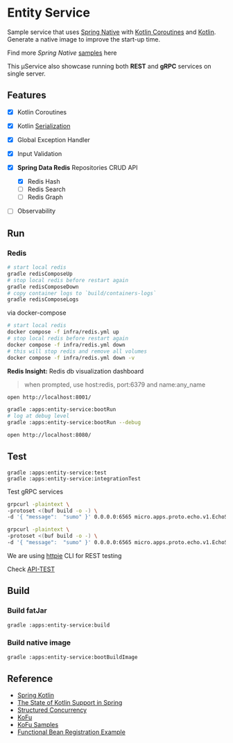 # Entity Service

Sample service that uses [Spring Native](https://docs.spring.io/spring-native/docs/current/reference/htmlsingle/)
with [Kotlin Coroutines](https://spring.io/blog/2019/04/12/going-reactive-with-spring-coroutines-and-kotlin-flow)
and [Kotlin](https://docs.spring.io/spring-framework/docs/current/reference/html/languages.html#kotlin). <br/>
Generate a native image to improve the start-up time.

Find more *Spring Native* [samples](https://github.com/spring-projects-experimental/spring-native/tree/main/samples)
here

This µService also showcase running both **REST** and **gRPC** services on single server.

## Features

- [x] Kotlin Coroutines
- [x] Kotlin [Serialization](https://github.com/Kotlin/kotlinx.serialization/blob/master/docs/serialization-guide.md)
- [x] Global Exception Handler
- [x] Input Validation
- [x] **Spring Data Redis** Repositories CRUD API
    - [x] Redis Hash
    - [ ] Redis Search 
    - [ ] Redis Graph
- [ ] Observability


## Run

### Redis

```bash
# start local redis
gradle redisComposeUp
# stop local redis before restart again
gradle redisComposeDown
# copy container logs to `build/containers-logs`
gradle redisComposeLogs
```

via docker-compose

```bash
# start local redis
docker compose -f infra/redis.yml up
# stop local redis before restart again
docker compose -f infra/redis.yml down
# this will stop redis and remove all volumes
docker compose -f infra/redis.yml down -v 
```

**Redis Insight:** Redis db visualization dashboard

> when prompted, use host:redis, port:6379 and name:any_name

```bash
open http://localhost:8001/
```

```bash
gradle :apps:entity-service:bootRun
# log at debug level
gradle :apps:entity-service:bootRun --debug
```

```bash
open http://localhost:8080/
```

## Test

```
gradle :apps:entity-service:test
gradle :apps:entity-service:integrationTest
```

Test gRPC services 

```bash
grpcurl -plaintext \
-protoset <(buf build -o -) \
-d '{ "message":  "sumo" }' 0.0.0.0:6565 micro.apps.proto.echo.v1.EchoService/Echo      

grpcurl -plaintext \
-protoset <(buf build -o -) \
-d '{ "message":  "sumo" }' 0.0.0.0:6565 micro.apps.proto.echo.v1.EchoService/EchoStream
```

We are using [httpie](https://httpie.io/) CLI for REST testing

Check [API-TEST](./API-TEST.md)

## Build

### Build fatJar

```bash
gradle :apps:entity-service:build
```

### Build native image

```bash
gradle :apps:entity-service:bootBuildImage 
```

## Reference

- [Spring Kotlin](https://docs.spring.io/spring-framework/docs/current/reference/html/languages.html#kotlin)
- [The State of Kotlin Support in Spring](https://resources.jetbrains.com/storage/products/kotlin/events/kotlin14/Slides/spring.pdf)
- [Structured Concurrency](https://spring.io/blog/2019/04/12/going-reactive-with-spring-coroutines-and-kotlin-flow)
- [KoFu](https://github.com/spring-projects-experimental/spring-fu/tree/main/kofu)
- [KoFu Samples](https://github.com/spring-projects-experimental/spring-fu/tree/main/samples)
- [Functional Bean Registration Example](https://github.com/pwestlin/webshopkotlin/blob/master/core-service/src/main/kotlin/nu/westlin/webshop/core/CoreApplication.kt)

